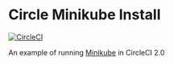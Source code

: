 # Circle Minikube Install

[![CircleCI](https://circleci.com/gh/stongo/install-minikube.svg?style=svg)](https://circleci.com/gh/stongo/install-minikube)

An example of running [Minikube](https://github.com/kubernetes/minikube/) in CircleCI 2.0
